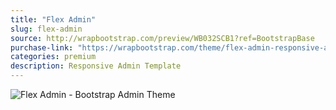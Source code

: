 ```yaml
---
title: "Flex Admin"
slug: flex-admin
source: http://wrapbootstrap.com/preview/WB032SCB1?ref=BootstrapBase
purchase-link: "https://wrapbootstrap.com/theme/flex-admin-responsive-admin-template-WB032SCB1?ref=BootstrapBase"
categories: premium
description: Responsive Admin Template
---
```


<img src="http://sbootstrap.BootstrapBasec.netdna-cdn.com/assets/img/premium/flex-admin.jpg" class="img-responsive" alt="Flex Admin - Bootstrap Admin Theme">